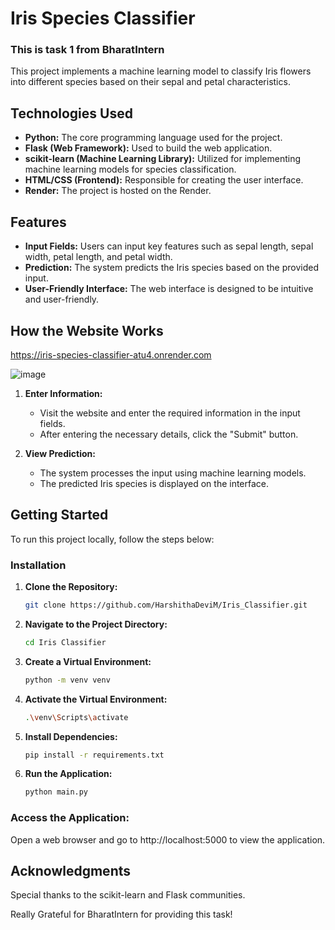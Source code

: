 # Iris Species Classifier

### This is task 1 from BharatIntern
This project implements a machine learning model to classify Iris flowers into different species based on their sepal and petal characteristics. 


## Technologies Used

- **Python:** The core programming language used for the project.
- **Flask (Web Framework):** Used to build the web application.
- **scikit-learn (Machine Learning Library):** Utilized for implementing machine learning models for species classification.
- **HTML/CSS (Frontend):** Responsible for creating the user interface.
- **Render:** The project is hosted on the Render.

## Features

- **Input Fields:** Users can input key features such as sepal length, sepal width, petal length, and petal width.
- **Prediction:** The system predicts the Iris species based on the provided input.
- **User-Friendly Interface:** The web interface is designed to be intuitive and user-friendly.

## How the Website Works

https://iris-species-classifier-atu4.onrender.com

![image](https://github.com/HarshithaDeviM/Iris_Classifier/assets/147257340/65f0e0c3-6ea9-4d5b-85e9-2490e9393f03)


1. **Enter Information:**
   - Visit the website and enter the required information in the input fields.
   - After entering the necessary details, click the "Submit" button.

2. **View Prediction:**
   - The system processes the input using machine learning models.
   - The predicted Iris species is displayed on the interface.

## Getting Started

To run this project locally, follow the steps below:

### Installation

1. **Clone the Repository:**
   ```bash
   git clone https://github.com/HarshithaDeviM/Iris_Classifier.git
2. **Navigate to the Project Directory:**
    ```bash
    cd Iris Classifier
    ```
3. **Create a Virtual Environment:**
     ```bash
     python -m venv venv
     ```
4. **Activate the Virtual Environment:**
     ```bash
    .\venv\Scripts\activate
    ```
5. **Install Dependencies:**
    ```bash
    pip install -r requirements.txt
    ```
6. **Run the Application:**
    ```bash
    python main.py
    ```
### Access the Application:
Open a web browser and go to http://localhost:5000 to view the application.

## Acknowledgments
Special thanks to the scikit-learn and Flask communities.

Really Grateful for BharatIntern for providing this task!
